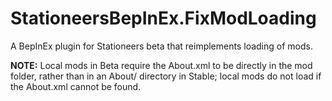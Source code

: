 # StationeersBepInEx.FixModLoading
A BepInEx plugin for Stationeers beta that reimplements loading of mods.

**NOTE:** Local mods in Beta require the About.xml to be directly in the mod folder, rather than in an About/ directory in Stable; local mods do not load if the About.xml cannot be found.
